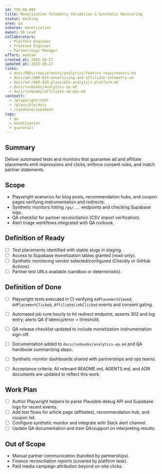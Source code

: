 ```yaml
---
id: TSK-QA-004
title: Monetization Telemetry Validation & Synthetic Monitoring
status: backlog
area: qa
subarea: monetization
owner: QA Lead
collaborators:
  - Platform Engineer
  - Frontend Engineer
  - Partnerships Manager
effort: medium
created_at: 2025-10-27
updated_at: 2025-10-27
links:
  - docs/PRDs/requierments/analytics/feature-requirements.md
  - docs/adr/ADR-033-advertising-and-affiliate-telemetry.md
  - docs/adr/ADR-029-plausible-analytics-platform.md
  - docs/runbooks/analytics-qa.md
  - docs/runbooks/affiliate-ad-ops.md
context7:
  - /playwright/test
  - /plausible/docs
  - /supabase/supabase
tags:
  - qa
  - monetization
  - guardrail
---
```


## Summary
Deliver automated tests and monitors that guarantee ad and affiliate placements emit impressions and clicks, enforce consent rules, and match partner statements.

## Scope
- Playwright scenarios for blog posts, recommendation hubs, and coupon pages verifying instrumentation and redirects.
- Synthetic monitors hitting `/go/...` endpoints and checking Supabase logs.
- QA checklist for partner reconciliation (CSV import verification).
- Alert triage workflows integrated with QA runbook.

## Definition of Ready
- [ ] Test placements identified with stable slugs in staging.
- [ ] Access to Supabase monetization tables granted (read-only).
- [ ] Synthetic monitoring vendor selected/configured (Checkly or GitHub Actions).
- [ ] Partner test URLs available (sandbox or deterministic).

## Definition of Done
- [ ] Playwright tests executed in CI verifying `AdPlacementViewed`, `AdPlacementClicked`, `AffiliateLinkClicked` events and consent gating.
- [ ] Automated job runs hourly to hit redirect endpoint, asserts 302 and log entry; alerts QA if latency/error > threshold.
- [ ] QA release checklist updated to include monetization instrumentation sign-off.
- [ ] Documentation added to `docs/runbooks/analytics-qa.md` and QA handbook summarizing steps.
- [ ] Synthetic monitor dashboards shared with partnerships and ops teams.
- [ ] Acceptance criteria: All relevant README.md, AGENTS.md, and ADR documents are updated to reflect this work.


## Work Plan
- [ ] Author Playwright helpers to parse Plausible debug API and Supabase logs for recent events.
- [ ] Add test flows for article page (affiliates), recommendation hub, and coupon list.
- [ ] Configure synthetic monitor and integrate with Slack alert channel.
- [ ] Update QA documentation and train QA/support on interpreting results.

## Out of Scope
- Manual partner communication (handled by partnerships).
- Finance reconciliation reports (covered by platform task).
- Paid media campaign attribution beyond on-site clicks.
